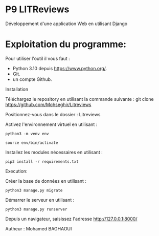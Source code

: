 # P9 LITReviews
Développement d'une application Web en utilisant Django

# Exploitation du programme:

Pour utiliser l'outil il vous faut :

- Python 3.10 depuis https://www.python.org/.
- Git.
- un compte Github.

Installation

Téléchargez le repository en utilisant la commande suivante : git clone https://github.com/Mohseghir/Litreviews

Positionnez-vous dans le dossier : Litreviews

Activez l'environnement virtuel en utilisant :

`python3 -m venv env`

`source env/bin/activate`

Installez les modules nécessaires en utilisant :

`pip3 install -r requirements.txt`

Execution: 

Créer la base de données en utilisant :

`python3 manage.py migrate`

Démarrer le serveur en utilisant :

`python3 manage.py runserver`

Depuis un navigateur, saisissez l'adresse http://127.0.0.1:8000/

Autheur : 
Mohamed BAGHAOUI
